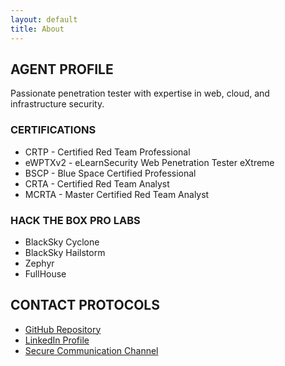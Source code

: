 ```yaml
---
layout: default
title: About
---
```


<div class="profile-section">
  <h2>AGENT PROFILE</h2>
  <p>Passionate penetration tester with expertise in web, cloud, and infrastructure security.</p>
  
  <h3>CERTIFICATIONS</h3>
  <ul>
    <li>CRTP - Certified Red Team Professional</li>
    <li>eWPTXv2 - eLearnSecurity Web Penetration Tester eXtreme</li>
    <li>BSCP - Blue Space Certified Professional</li>
    <li>CRTA - Certified Red Team Analyst</li>
    <li>MCRTA - Master Certified Red Team Analyst</li>
  </ul>

  <h3>HACK THE BOX PRO LABS</h3>
  <ul>
    <li>BlackSky Cyclone</li>
    <li>BlackSky Hailstorm</li>
    <li>Zephyr</li>
    <li>FullHouse</li>
  </ul>
</div>

<div class="contact-section">
  <h2>CONTACT PROTOCOLS</h2>
  <ul>
    <li><a href="https://github.com/redteamer403">GitHub Repository</a></li>
    <li><a href="#">LinkedIn Profile</a></li>
    <li><a href="mailto:your.email@example.com">Secure Communication Channel</a></li>
  </ul>
</div>